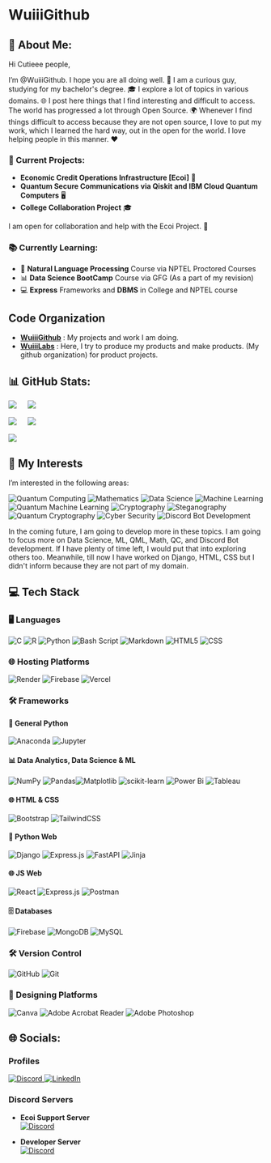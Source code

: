 # WuiiiGithub

## 💫 About Me:
Hi Cutieee people,

I’m @WuiiiGithub. I hope you are all doing well. 🌟 I am a curious guy, studying for my bachelor's degree. 🎓 I explore a lot of topics in various domains. 🌐 I post here things that I find interesting and difficult to access. The world has progressed a lot through Open Source. 🌍 Whenever I find things difficult to access because they are not open source, I love to put my work, which I learned the hard way, out in the open for the world. I love helping people in this manner. ❤️

### 🌟 Current Projects:
- **Economic Credit Operations Infrastructure [Ecoi]** 💼
- **Quantum Secure Communications via Qiskit and IBM Cloud Quantum Computers** 🖥️
- **College Collaboration Project** 🎓

I am open for collaboration and help with the Ecoi Project. 🤝

### 📚 Currently Learning:
- 📖 **Natural Language Processing** Course via NPTEL Proctored Courses 
- 📊 **Data Science BootCamp**  Course via GFG (As a part of my revision)
- 💻 **Express** Frameworks  and **DBMS**  in College and NPTEL course

## Code Organization
- [**WuiiiGithub**](https://github.com/WuiiiGithub/WuiiiGithub) : My projects and work I am doing.
- [**WuiiiLabs**](https://github.com/WuiiiLabs) : Here, I try to produce my products and make products. (My github organization) for product projects.

## 📊 GitHub Stats:
![](https://github-readme-streak-stats.herokuapp.com/?user=WuiiiGithub&theme=transparent&hide_border=false) &emsp; ![](https://github-readme-stats.vercel.app/api?username=WuiiiGithub&theme=transparent&hide_border=false&include_all_commits=true&count_private=true) 



![](https://github-contributor-stats.vercel.app/api?username=WuiiiGithub&limit=5&theme=transparent&combine_all_yearly_contributions=true)  &emsp; ![](https://github-readme-stats.vercel.app/api/top-langs/?username=WuiiiGithub&theme=transparent&hide_border=false&include_all_commits=true&count_private=true)

![](https://github-profile-trophy.vercel.app/?username=abc&theme=shadow_blue&no-frame=false&no-bg=false&margin-w=4)
## 🌈 My Interests
I’m interested in the following areas:

![Quantum Computing](https://img.shields.io/badge/Quantum%20Computing-%23000000.svg?style=for-the-badge&logo=quantum-computing&logoColor=white&color=blue) ![Mathematics](https://img.shields.io/badge/Mathematics-%23000000.svg?style=for-the-badge&logo=mathematica&logoColor=white&color=red) ![Data Science](https://img.shields.io/badge/Data%20Science-%23000000.svg?style=for-the-badge&logo=data-science&logoColor=white&color=green) ![Machine Learning](https://img.shields.io/badge/Machine%20Learning-%23000000.svg?style=for-the-badge&logo=machine-learning&logoColor=white&color=purple) ![Quantum Machine Learning](https://img.shields.io/badge/Quantum%20Machine%20Learning-%23000000.svg?style=for-the-badge&logo=quantum-machine-learning&logoColor=white&color=orange) ![Cryptography](https://img.shields.io/badge/Cryptography-%23000000.svg?style=for-the-badge&logo=cryptography&logoColor=white&color=teal) ![Steganography](https://img.shields.io/badge/Steganography-%23000000.svg?style=for-the-badge&logo=steganography&logoColor=white&color=cyan) ![Quantum Cryptography](https://img.shields.io/badge/Quantum%20Cryptography-%23000000.svg?style=for-the-badge&logo=quantum-cryptography&logoColor=white&color=magenta) ![Cyber Security](https://img.shields.io/badge/Cyber%20Security-%23000000.svg?style=for-the-badge&logo=cyber-security&logoColor=white&color=yellow) ![Discord Bot Development](https://img.shields.io/badge/Discord%20Bot%20Development-%23000000.svg?style=for-the-badge&logo=discord&logoColor=white&color=blue)

In the coming future, I am going to develop more in these topics. I am going to focus more on Data Science, ML, QML, Math, QC, and Discord Bot development. If I have plenty of time left, I would put that into exploring others too. Meanwhile, till now I have worked on Django, HTML, CSS but I didn't inform because they are not part of my domain.

## 💻 Tech Stack
### 🖥️ Languages
![C](https://img.shields.io/badge/c-%2300599C.svg?style=for-the-badge&logo=c&logoColor=white) ![R](https://img.shields.io/badge/r-%23276DC3.svg?style=for-the-badge&logo=r&logoColor=white) ![Python](https://img.shields.io/badge/python-3670A0?style=for-the-badge&logo=python&logoColor=ffdd54) 
![Bash Script](https://img.shields.io/badge/bash_script-%23121011.svg?style=for-the-badge&logo=gnu-bash&logoColor=white) 
![Markdown](https://img.shields.io/badge/markdown-%23000000.svg?style=for-the-badge&logo=markdown&logoColor=white) 
![HTML5](https://img.shields.io/badge/html5-%23E34F26.svg?style=for-the-badge&logo=html5&logoColor=white) ![CSS](https://img.shields.io/badge/css-%231572B6.svg?style=for-the-badge&logo=css3&logoColor=white)

### 🌐 Hosting Platforms
![Render](https://img.shields.io/badge/Render-%46E3B7.svg?style=for-the-badge&logo=render&logoColor=white) ![Firebase](https://img.shields.io/badge/firebase-%23039BE5.svg?style=for-the-badge&logo=firebase) ![Vercel](https://img.shields.io/badge/vercel-%23000000.svg?style=for-the-badge&logo=vercel&logoColor=white) 

### 🛠️ Frameworks
#### 🐍 General Python
![Anaconda](https://img.shields.io/badge/Anaconda-%2344A833.svg?style=for-the-badge&logo=anaconda&logoColor=white) ![Jupyter](https://img.shields.io/badge/Jupyter-%23F37626.svg?style=for-the-badge&logo=Jupyter&logoColor=white)
#### 📊 Data Analytics, Data Science & ML
![NumPy](https://img.shields.io/badge/numpy-%23013243.svg?style=for-the-badge&logo=numpy&logoColor=white) ![Pandas](https://img.shields.io/badge/pandas-%23150458.svg?style=for-the-badge&logo=pandas&logoColor=white)![Matplotlib](https://img.shields.io/badge/Matplotlib-%23ffffff.svg?style=for-the-badge&logo=Matplotlib&logoColor=black)  ![scikit-learn](https://img.shields.io/badge/scikit--learn-%23F7931E.svg?style=for-the-badge&logo=scikit-learn&logoColor=white) 
![Power Bi](https://img.shields.io/badge/power_bi-F2C811?style=for-the-badge&logo=powerbi&logoColor=black) ![Tableau](https://img.shields.io/badge/Tableau-%23F37626.svg?style=for-the-badge&logo=Tableau&logoColor=white)
#### 🌐 HTML & CSS
![Bootstrap](https://img.shields.io/badge/bootstrap-%238511FA.svg?style=for-the-badge&logo=bootstrap&logoColor=white) ![TailwindCSS](https://img.shields.io/badge/tailwindcss-%2338B2AC.svg?style=for-the-badge&logo=tailwind-css&logoColor=white)
#### 🐍 Python Web
![Django](https://img.shields.io/badge/django-%23092E20.svg?style=for-the-badge&logo=django&logoColor=white) ![Express.js](https://img.shields.io/badge/express.js-%23404d59.svg?style=for-the-badge&logo=express&logoColor=%2361DAFB) ![FastAPI](https://img.shields.io/badge/FastAPI-005571?style=for-the-badge&logo=fastapi) ![Jinja](https://img.shields.io/badge/jinja-white.svg?style=for-the-badge&logo=jinja&logoColor=black) 
#### 🌐 JS Web
![React](https://img.shields.io/badge/react-%2320232a.svg?style=for-the-badge&logo=react&logoColor=%2361DAFB) ![Express.js](https://img.shields.io/badge/express.js-%23404d59.svg?style=for-the-badge&logo=express&logoColor=%2361DAFB) ![Postman](https://img.shields.io/badge/Postman-FF6C37?style=for-the-badge&logo=postman&logoColor=white) 
#### 🗄️ Databases
![Firebase](https://img.shields.io/badge/firebase-a08021?style=for-the-badge&logo=firebase&logoColor=ffcd34) ![MongoDB](https://img.shields.io/badge/MongoDB-%234ea94b.svg?style=for-the-badge&logo=mongodb&logoColor=white) ![MySQL](https://img.shields.io/badge/mysql-4479A1.svg?style=for-the-badge&logo=mysql&logoColor=white) 

### 🛠️ Version Control
![GitHub](https://img.shields.io/badge/github-%23121011.svg?style=for-the-badge&logo=github&logoColor=white) ![Git](https://img.shields.io/badge/git-%23F05033.svg?style=for-the-badge&logo=git&logoColor=white)

### 🎨 Designing Platforms
![Canva](https://img.shields.io/badge/Canva-%2300C4CC.svg?style=for-the-badge&logo=Canva&logoColor=white) ![Adobe Acrobat Reader](https://img.shields.io/badge/Adobe%20Acrobat%20Reader-EC1C24.svg?style=for-the-badge&logo=Adobe%20Acrobat%20Reader&logoColor=white) ![Adobe Photoshop](https://img.shields.io/badge/adobe%20photoshop-%2331A8FF.svg?style=for-the-badge&logo=adobe%20photoshop&logoColor=white)  

## 🌐 Socials:
### Profiles
<a href="https://discordapp.com/users/1144930076144697375">
    <img src="https://img.shields.io/badge/Discord-%237289DA.svg?logo=discord&logoColor=white&style=for-the-badge" alt="Discord" />
</a>
<a href="https://linkedin.com/in/adamahmedyahya">
    <img src="https://img.shields.io/badge/LinkedIn-%230077B5.svg?logo=linkedin&logoColor=white&style=for-the-badge" alt="LinkedIn" />
</a>

### Discord Servers

- **Ecoi Support Server** <br>
  <a href="[https://linkedin.com/in/adamahmedyahya](https://discord.gg/p9w4pGHRt7)"><img src="https://img.shields.io/badge/Discord-%230077B5.svg?logo=discord&logoColor=white&style=for-the-badge" alt="Discord" /></a>

- **Developer Server** <br>
  <a href="[https://linkedin.com/in/adamahmedyahya](https://discord.gg/MAUXDGJxGe)"><img src="https://img.shields.io/badge/Discord-%230077B5.svg?logo=discord&logoColor=white&style=for-the-badge" alt="Discord" /></a> 
